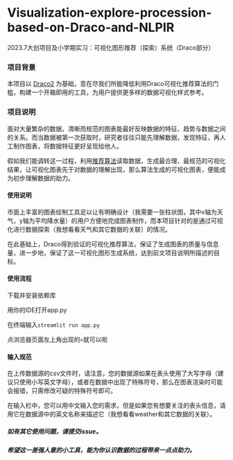 # Visualization-explore-procession-based-on-Draco-and-NLPIR
2023.7大创项目及小学期实习：可视化图形推荐（探索）系统（Draco部分）

### 项目背景

本项目以 [Draco2](https://dig.cmu.edu/draco2/) 为基础，意在尽我们所能降低利用Draco可视化推荐算法的门槛，构建一个开箱即用的工具，为用户提供更多样的数据可视化样式参考。

### 项目说明

面对大量繁杂的数据，清晰而规范的图表能最好反映数据的特征、趋势与数据之间的关系。而当数据被第一次获取时，研究者往往只能先理解数据，发现特征，再人工制作图表，将数据特征更好呈现给他人。

假如我们能调转这一过程，利用[推荐算法](https://ieeexplore.ieee.org/abstract/document/8440847)读取数据，生成最合理、最规范的可视化结果，让可视化图表先于对数据的理解出现，那么算法生成的可视化图表，便能成为初步理解数据的助力。

#### 使用说明

市面上丰富的图表绘制工具足以让有明确设计（我需要一张柱状图，其中x轴为天气，y轴为平均降水量）的用户方便地完成图表制作，而本项目针对的是通过可视化进行数据探索（我想看看天气和其它数据的关联）的情况。

在此基础上，Draco得到验证的可视化推荐算法，保证了生成图表的质量与信息量，进一步地，保证了这一可视化图形生成系统，达到前文项目说明所描述的目标。

#### 使用流程

下载并安装依赖库

用你的IDE打开app.py

在终端输入`streamlit run app.py`

点浏览器页面左上角出现的`>`就可以啦

#### 输入规范

在上传数据源的csv文件时，请注意，您的数据源如果在表头使用了大写字母（建议只使用小写英文字母），或者在数据中出现了特殊符号，那么在图表渲染时可能会报错，只需修改可疑的特殊符号即可。

在输入栏中，您可以用中文输入您的需求，但是如果您有想要关注的表头信息，请用它在数据源中的英文名称来描述它（我想看看weather和其它数据的关联）。

##### 如有其它使用问题，请提交issue。

##### 希望这一差强人意的小工具，能为你认识数据的过程带来一点点助力。

